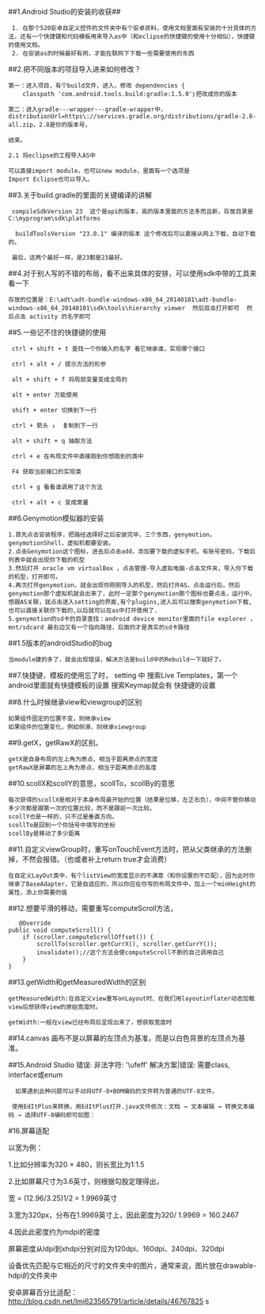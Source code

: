 ##1.Android Studio的安装的收获##
 
     1. 在那个520安卓自定义控件的文件夹中有个安卓资料，使用文档里面有安装的十分具体的方法，还有一个快捷键和代码模板用来导入as中（和eclipse的快捷键的使用十分相似），快捷键的使用文档。
     2. 在安装as的时候最好有网，才能在联网下下载一些需要使用的东西


##2.把不同版本的项目导入进来如何修改？

    第一：进入项目，有个build文件，进入，修改 dependencies {
        classpath 'com.android.tools.build:gradle:1.5.0'｝把改成你的版本

    第二：进入gradle---wrapper---gradle-wrapper中，distributionUrl=https\://services.gradle.org/distributions/gradle-2.8-all.zip，2.8是你的版本号，

    结束。
    
    2.1 将eclipse的工程导入AS中
    
    可以直接import module，也可以new module，里面有一个选项是
    Import Eclipse也可以导入。
    
##3.关于build.gradle的里面的关键编译的讲解

     compileSdkVersion 23  这个是api的版本，高的版本里面的方法多而且新，存放目录是C:\myprogram\sdk\platforms

      buildToolsVersion "23.0.1" 编译的版本 这个修改后可以直接从网上下载，自动下载的。

     最后，这两个最好一样，是23都是23最好。

##4.对于别人写的不错的布局，看不出来具体的安排，可以使用sdk中带的工具来看一下

    存放的位置是：E:\adt\adt-bundle-windows-x86_64_20140101\adt-bundle-windows-x86_64_20140101\sdk\tools\hierarchy viewer  然后双击打开即可  然后点击 activity 的名字即可

##5.一些记不住的快捷键的使用
  
     ctrl + shift + t 查找一个你输入的名字 看它继承谁，实现哪个接口

     ctrl + alt + / 提示方法的形参 

     alt + shift + f 将局部变量变成全局的

     alt + enter 万能使用

     shift + enter 切换到下一行
 
     ctrl + 箭头 ↓  复制到下一行

     alt + shift + q 抽取方法

     ctrl + e 在布局文件中直接跑到你想跑到的类中

     F4 获取当前接口的实现类

     ctrl + g 看看谁调用了这个方法

     ctrl + alt + c 变成常量
 
##6.Genymotion模拟器的安装
   
    1.首先点击安装程序，把路经选择好之后安装完毕，三个东西，genymotion，genymotionShell，虚拟机都要安装。
    2.点击Genymotion这个图标，进去后点击add，添加要下载的虚拟手机，有账号密码，下载后列表中就会出现你下载的机型
    3.然后打开 oracle vm virtualBox ，点击管理-导入虚拟电脑-点击文件夹，导入你下载的机型，打开即可。
    4.再次打开genymotion，就会出现你刚刚导入的机型，然后打开AS，点击运行后，然后genymotion那个虚拟机就会出来了，此时一定那个genymotion那个图标也要点击，运行中。想跟AS关联，就点击进入setting的界面,有个plugins,进入后可以搜索genymotion下载,也可以直接关联你下载的,以后就可以在as中打开使用了.
    5.genymotion的sd卡的目录查找：android device monitor里面的file explorer ，mnt/sdcard 最右边又有一个指向路径，后面的才是真实的sd卡路径

##1.5版本的androidStudio的bug

    当module建的多了，就会出现错误，解决方法是build中的Rebuild一下就好了。

##7.快捷键，模板的使用忘了时，
    setting 中 搜索Live Templates，第一个android里面就有快捷模板的设置
    搜索Keymap就会有 快捷键的设置

##8.什么时候继承view和viewgroup的区别

    如果组件固定的位置不变，则继承view
    如果组件的位置变化，例如侧滑，则继承viewgroup

##9.getX，getRawX的区别。

    getX是自身布局的左上角为原点，相当于距离原点的宽度
    getRawX是屏幕的左上角为原点，相当于距离原点的高度

##10.scollX和scollY的意思，scollTo，scollBy的意思

    每次获得的scollX是相对于本身布局最开始的位置（结果是位移，左正右负），中间不管你移动多少次都是跟第一次的位置比较，而不是跟前一次比较。
    scollY也是一样的，只不过是垂直方向。
    scollTo是回到一个你括号中填写的坐标
    scollBy是移动了多少距离

##11.自定义viewGroup时，重写onTouchEvent方法时，把从父类继承的方法删掉，不然会报错。（也或者补上return true才会消费）

    在自定义LayOut类中，有个listView的宽度显示的不满意（和你设置的不匹配），因为此时你继承了BaseAdapter，它是自适应的，所以你应在你写的布局文件中，加上一个minHeight的属性，添上你需要的值


##12.想要平滑的移动，需要重写computeScroll方法，

       @Override
    public void computeScroll() {
        if (scroller.computeScrollOffset()) {
            scrollTo(scroller.getCurrX(), scroller.getCurrY());
            invalidate();//这个方法会使computeScroll不断的自己调用自己
        }
    }

##13.getWidth和getMeasuredWidth的区别

    getMeasuredWidth:在自定义view重写onLayout时、在我们用layoutinflater动态加载view后想获得view的原始宽度时。

    getWidth:一般在view已经布局后呈现出来了，想获取宽度时

##14.canvas 画布不是以屏幕的左顶点为基准，而是以白色背景的左顶点为基准。

##15.Android Studio 错误: 非法字符: '\ufeff' 解决方案|错误: 需要class, interface或enum

      如果遇到此种问题可以手动将UTF-8+BOM编码的文件转为普通的UTF-8文件。

     使用EdItPlus来转换，用EdItPlus打开.java文件依次：文档 → 文本编辑 → 转换文本编码 → 选择UTF-8编码即可如图：

#16.屏幕适配

以宽为例：

1.比如分辨率为320 × 480，则长宽比为1:1.5

2.比如屏幕尺寸为3.6英寸，则根据勾股定理得出，

宽 = (12.96/3.25)1/2 = 1.9969英寸

3.宽为320px，分布在1.9969英寸上，因此密度为320/ 1.9969 = 160.2467

4.因此此密度约为mdpi的密度 

屏幕密度从ldpi到xhdpi分别对应为120dpi、160dpi、240dpi、320dpi

设备优先匹配与它相近的尺寸的文件夹中的图片，通常来说，图片放在drawable-hdpi的文件夹中

安卓屏幕百分比适配：http://blog.csdn.net/lmj623565791/article/details/46767825 s 
